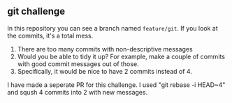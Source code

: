 ## git challenge

In this repository you can see a branch named `feature/git`.
If you look at the commits, it's a total mess.

1. There are too many commits with non-descriptive messages
2. Would you be able to tidy it up? For example, make a couple of commits
   with good commit messages out of those.
3. Specifically, it would be nice to have 2 commits instead of 4.

I have made a seperate PR for this challenge. I used "git rebase -i HEAD~4" and sqush 4 commits into 2 with new messages.